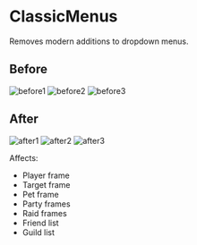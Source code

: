 # ClassicMenus

Removes modern additions to dropdown menus.

## Before

![before1](https://user-images.githubusercontent.com/9938017/62841522-6ca8af80-bca9-11e9-86f9-45f2bc94e933.JPG)
![before2](https://user-images.githubusercontent.com/9938017/62841547-cf01b000-bca9-11e9-9788-fbb11a17f16e.JPG)
![before3](https://user-images.githubusercontent.com/9938017/62841723-c14d2a00-bcab-11e9-9294-2e271fba8731.JPG)

##  After

![after1](https://user-images.githubusercontent.com/9938017/62841524-77634480-bca9-11e9-88bc-51473c3b5b2c.JPG)
![after2](https://user-images.githubusercontent.com/9938017/62841550-da54db80-bca9-11e9-98f9-2765eec5a2a6.JPG)
![after3](https://user-images.githubusercontent.com/9938017/62841679-5e5b9300-bcab-11e9-93c0-f3fe8ce90a20.JPG)


Affects:
- Player frame
- Target frame
- Pet frame
- Party frames
- Raid frames
- Friend list
- Guild list

